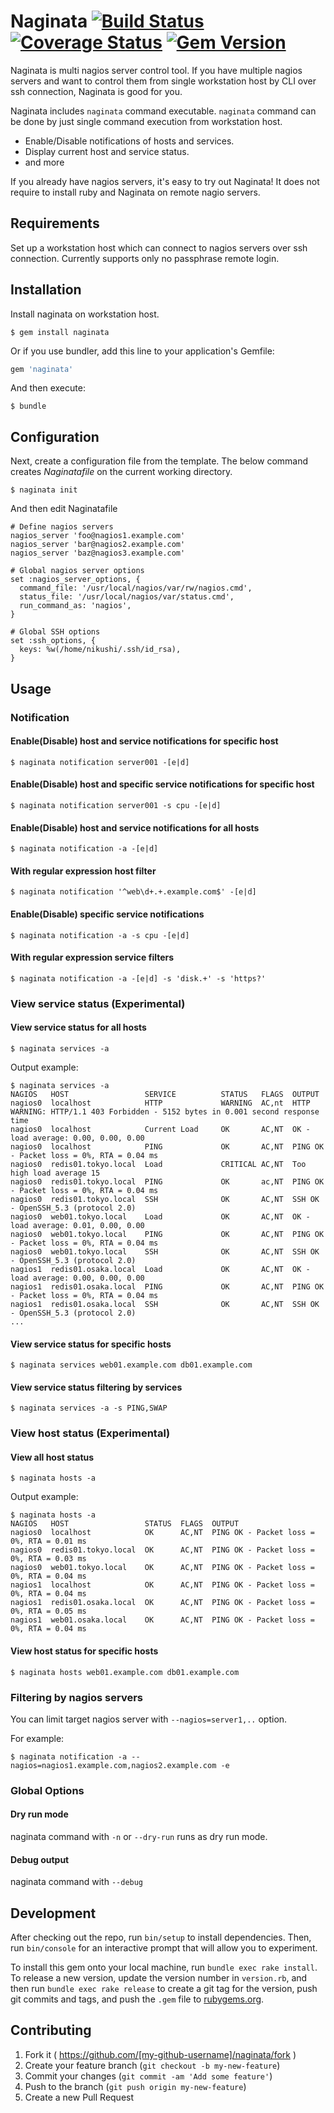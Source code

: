 # Naginata [![Build Status](https://travis-ci.org/niku4i/naginata.svg?branch=master)](https://travis-ci.org/niku4i/naginata) [![Coverage Status](https://coveralls.io/repos/niku4i/naginata/badge.svg)](https://coveralls.io/r/niku4i/naginata) [![Gem Version](https://badge.fury.io/rb/naginata.svg)](http://badge.fury.io/rb/naginata)

Naginata is multi nagios server control tool. If you have multiple nagios servers and want to control them from single workstation host by CLI over ssh connection, Naginata is good for you.

Naginata includes `naginata` command executable. `naginata` command can be done by just single command execution from workstation host.

* Enable/Disable notifications of hosts and services.
* Display current host and service status.
* and more

If you already have nagios servers, it's easy to try out Naginata! It does not require to install ruby and Naginata on remote nagio servers.

## Requirements

Set up a workstation host which can connect to nagios servers over ssh connection. Currently supports only no passphrase remote login.

## Installation

Install naginata on workstation host.

    $ gem install naginata

Or if you use bundler, add this line to your application's Gemfile:

```ruby
gem 'naginata'
```

And then execute:

    $ bundle


## Configuration

Next, create a configuration file from the template. The below command creates _Naginatafile_ on the current working directory.

    $ naginata init

And then edit Naginatafile

```
# Define nagios servers
nagios_server 'foo@nagios1.example.com'
nagios_server 'bar@nagios2.example.com'
nagios_server 'baz@nagios3.example.com'

# Global nagios server options 
set :nagios_server_options, {
  command_file: '/usr/local/nagios/var/rw/nagios.cmd',
  status_file: '/usr/local/nagios/var/status.cmd',
  run_command_as: 'nagios',
}

# Global SSH options
set :ssh_options, {
  keys: %w(/home/nikushi/.ssh/id_rsa),
}
```

## Usage

### Notification

#### Enable(Disable) host and service notifications for specific host

```
$ naginata notification server001 -[e|d]
```

#### Enable(Disable) host and specific service notifications for specific host

```
$ naginata notification server001 -s cpu -[e|d]
```

#### Enable(Disable) host and service notifications for all hosts

```
$ naginata notification -a -[e|d] 
```

#### With regular expression host filter

```
$ naginata notification '^web\d+.+.example.com$' -[e|d]
```

#### Enable(Disable) specific service notifications

```
$ naginata notification -a -s cpu -[e|d] 
```

#### With regular expression service filters

```
$ naginata notification -a -[e|d] -s 'disk.+' -s 'https?'
```

### View service status (Experimental)

#### View service status for all hosts

```
$ naginata services -a
```

Output example:

```
$ naginata services -a
NAGIOS   HOST                 SERVICE          STATUS   FLAGS  OUTPUT
nagios0  localhost            HTTP             WARNING  AC,nt  HTTP WARNING: HTTP/1.1 403 Forbidden - 5152 bytes in 0.001 second response time
nagios0  localhost            Current Load     OK       AC,NT  OK - load average: 0.00, 0.00, 0.00
nagios0  localhost            PING             OK       AC,NT  PING OK - Packet loss = 0%, RTA = 0.04 ms
nagios0  redis01.tokyo.local  Load             CRITICAL AC,NT  Too high load average 15
nagios0  redis01.tokyo.local  PING             OK       ac,NT  PING OK - Packet loss = 0%, RTA = 0.04 ms
nagios0  redis01.tokyo.local  SSH              OK       AC,NT  SSH OK - OpenSSH_5.3 (protocol 2.0)
nagios0  web01.tokyo.local    Load             OK       AC,NT  OK - load average: 0.01, 0.00, 0.00
nagios0  web01.tokyo.local    PING             OK       AC,NT  PING OK - Packet loss = 0%, RTA = 0.04 ms
nagios0  web01.tokyo.local    SSH              OK       AC,NT  SSH OK - OpenSSH_5.3 (protocol 2.0)
nagios1  redis01.osaka.local  Load             OK       AC,NT  OK - load average: 0.00, 0.00, 0.00
nagios1  redis01.osaka.local  PING             OK       AC,NT  PING OK - Packet loss = 0%, RTA = 0.04 ms
nagios1  redis01.osaka.local  SSH              OK       AC,NT  SSH OK - OpenSSH_5.3 (protocol 2.0)
...
```


#### View service status for specific hosts

```
$ naginata services web01.example.com db01.example.com
```

#### View service status filtering by services

```
$ naginata services -a -s PING,SWAP
```

### View host status (Experimental)

#### View all host status

```
$ naginata hosts -a
```

Output example:

```
$ naginata hosts -a
NAGIOS   HOST                 STATUS  FLAGS  OUTPUT
nagios0  localhost            OK      AC,NT  PING OK - Packet loss = 0%, RTA = 0.01 ms
nagios0  redis01.tokyo.local  OK      AC,NT  PING OK - Packet loss = 0%, RTA = 0.03 ms
nagios0  web01.tokyo.local    OK      AC,NT  PING OK - Packet loss = 0%, RTA = 0.04 ms
nagios1  localhost            OK      AC,NT  PING OK - Packet loss = 0%, RTA = 0.04 ms
nagios1  redis01.osaka.local  OK      AC,NT  PING OK - Packet loss = 0%, RTA = 0.05 ms
nagios1  web01.osaka.local    OK      AC,NT  PING OK - Packet loss = 0%, RTA = 0.04 ms
```

#### View host status for specific hosts

```
$ naginata hosts web01.example.com db01.example.com
```


### Filtering by nagios servers

You can limit target nagios server with `--nagios=server1,..` option.

For example:

```
$ naginata notification -a --nagios=nagios1.example.com,nagios2.example.com -e
```

### Global Options

#### Dry run mode

naginata command with `-n` or `--dry-run` runs as dry run mode.

#### Debug output

naginata command with `--debug`

## Development

After checking out the repo, run `bin/setup` to install dependencies. Then, run `bin/console` for an interactive prompt that will allow you to experiment.

To install this gem onto your local machine, run `bundle exec rake install`. To release a new version, update the version number in `version.rb`, and then run `bundle exec rake release` to create a git tag for the version, push git commits and tags, and push the `.gem` file to [rubygems.org](https://rubygems.org).

## Contributing

1. Fork it ( https://github.com/[my-github-username]/naginata/fork )
2. Create your feature branch (`git checkout -b my-new-feature`)
3. Commit your changes (`git commit -am 'Add some feature'`)
4. Push to the branch (`git push origin my-new-feature`)
5. Create a new Pull Request
